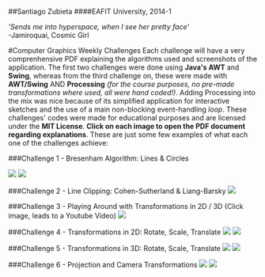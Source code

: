 ##Santiago Zubieta
####EAFIT University, 2014-1

*'Sends me into hyperspace, when I see her pretty face'*  
-Jamiroquai, Cosmic Girl

#Computer Graphics Weekly Challenges
Each challenge will have a very comprenhensive PDF explaining the algorithms used and screenshots of the application. The first two challenges were done using **Java's AWT** and **Swing**, whereas from the third challenge on, these were made with **AWT/Swing** AND **Processing** *(for the course purposes, no pre-made transformations where used, all were hand coded!)*. Adding Processing into the mix was nice because of its simplified application for interactive sketches and the use of a main non-blocking event-handling *loop*. These challenges' codes were made for educational purposes and are licensed under the **MIT License**. **Click on each image to open the PDF document regarding explanations**. These are just some few examples of what each one of the challenges achieve:

###Challenge 1 - Bresenham Algorithm: Lines & Circles

[![](https://raw2.github.com/Zubieta/Computer_Graphics/master/Screenshots/CG1_Lines.png)](https://github.com/Zubieta/Computer_Graphics/raw/master/CG_Challenge_1/Challenge_1.pdf)
[![](https://raw2.github.com/Zubieta/Computer_Graphics/master/Screenshots/CG1_Circles.png)](https://github.com/Zubieta/Computer_Graphics/raw/master/CG_Challenge_1/Challenge_1.pdf)

###Challenge 2 - Line Clipping: Cohen-Sutherland & Liang-Barsky
[![](https://raw2.github.com/Zubieta/Computer_Graphics/master/Screenshots/CG2_Lines.png)](https://github.com/Zubieta/Computer_Graphics/raw/master/CG_Challenge_2/Challenge_2.pdf)

###Challenge 3 - Playing Around with Transformations in 2D / 3D
(Click image, leads to a Youtube Video)
[![](https://raw2.github.com/Zubieta/Computer_Graphics/master/Screenshots/CG3_Trans.png)](http://www.youtube.com/watch?v=a2qDobiht7g)

###Challenge 4 - Transformations in 2D: Rotate, Scale, Translate
[![](https://raw2.github.com/Zubieta/Computer_Graphics/master/Screenshots/CG4_Trans.png)](https://github.com/Zubieta/Computer_Graphics/raw/master/CG_Challenge_4/Challenge_4.pdf)
[![](https://raw2.github.com/Zubieta/Computer_Graphics/master/Screenshots/CG4_GUI.png)](https://github.com/Zubieta/Computer_Graphics/raw/master/CG_Challenge_4/Challenge_4.pdf)

###Challenge 5 - Transformations in 3D: Rotate, Scale, Translate
[![](https://raw2.github.com/Zubieta/Computer_Graphics/master/Screenshots/CG5_Trans.png)](https://github.com/Zubieta/Computer_Graphics/raw/master/CG_Challenge_5/Challenge_5.pdf)
[![](https://raw2.github.com/Zubieta/Computer_Graphics/master/Screenshots/CG5_GUI.png)](https://github.com/Zubieta/Computer_Graphics/raw/master/CG_Challenge_5/Challenge_5.pdf)

###Challenge 6 - Projection and Camera Transformations
[![](https://raw2.github.com/Zubieta/Computer_Graphics/master/Screenshots/CG6_Trans.png)](https://github.com/Zubieta/Computer_Graphics/raw/master/CG_Challenge_6/Challenge_6.pdf)
[![](https://raw2.github.com/Zubieta/Computer_Graphics/master/Screenshots/CG6_GUI.png)](https://github.com/Zubieta/Computer_Graphics/raw/master/CG_Challenge_6/Challenge_6.pdf)